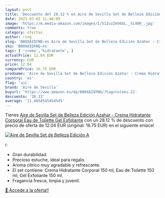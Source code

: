 ```yaml
---
layout: post
title: 'Descuento del 28.12 % en Aire de Sevilla Set de Belleza Edición A'
date: 2021-03-02 11:48:09
image: 'https://m.media-amazon.com/images/I/51ZvzZmV6bL._SL400_.jpg'
comments: true
category: ofertas
author: ring
slug: 'B00XAIQYNQ-es Aire de Sevilla Set de Belleza Edición Azahar - Crema...'
sku: 'B00XAIQYNQ-es'
tags: [ 'crema','hidratante', ]
actualPrice: 12.04 EUR
currency: EUR
price: 12.04
comparePrice: 16.75 EUR
prodname: 'Aire de Sevilla Set de Belleza Edición Azahar - Crema Hidratante Corporal  Eau de Toilette  Gel Exfoliante'
country: 'es'
flag: '🇪🇸'
brand: 'Aire de Sevilla'
buyurl: 'https://www.amazon.es/dp/B00XAIQYNQ/?tag=tolees-21'
descuento: '28.12'
average: '11.4654545454545'
---
```


Tienes [Aire de Sevilla Set de Belleza Edición Azahar - Crema Hidratante Corporal  Eau de Toilette  Gel Exfoliante](https://www.amazon.es/dp/B00XAIQYNQ/?tag=tolees-21) con un 28.12 % de descuento con precio de oferta de 12.04 EUR (original: 16.75 EUR) en el siguiente enlace!

[![Aire de Sevilla Set de Belleza Edición A](https://m.media-amazon.com/images/I/51ZvzZmV6bL._SL400_.jpg)](https://www.amazon.es/dp/B00XAIQYNQ/?tag=tolees-21)

ℹ️:

- Gran durabilidad.
- Precioso estuche, ideal para regalo.
- Aroma cítrico muy agradable y refrescante.
- El set contiene: Crema Hidratante Corporal 150 ml, Eau de Toilette 150 ml, Gel Exfoliante 150 ml.
- Fragancia fresca, limpia y juvenil.

[🛒 Accede a la oferta!!](https://www.amazon.es/dp/B00XAIQYNQ/?tag=tolees-21)

